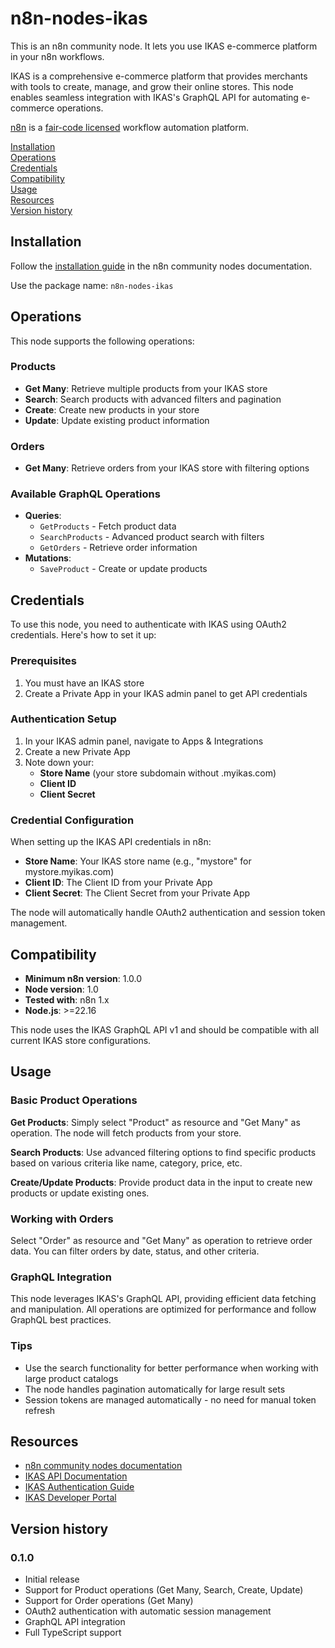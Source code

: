 # n8n-nodes-ikas

This is an n8n community node. It lets you use IKAS e-commerce platform in your n8n workflows.

IKAS is a comprehensive e-commerce platform that provides merchants with tools to create, manage, and grow their online stores. This node enables seamless integration with IKAS's GraphQL API for automating e-commerce operations.

[n8n](https://n8n.io/) is a [fair-code licensed](https://docs.n8n.io/reference/license/) workflow automation platform.

[Installation](#installation)  
[Operations](#operations)  
[Credentials](#credentials)  
[Compatibility](#compatibility)  
[Usage](#usage)  
[Resources](#resources)  
[Version history](#version-history)

## Installation

Follow the [installation guide](https://docs.n8n.io/integrations/community-nodes/installation/) in the n8n community nodes documentation.

Use the package name: `n8n-nodes-ikas`

## Operations

This node supports the following operations:

### Products

- **Get Many**: Retrieve multiple products from your IKAS store
- **Search**: Search products with advanced filters and pagination
- **Create**: Create new products in your store
- **Update**: Update existing product information

### Orders

- **Get Many**: Retrieve orders from your IKAS store with filtering options

### Available GraphQL Operations

- **Queries**:
  - `GetProducts` - Fetch product data
  - `SearchProducts` - Advanced product search with filters
  - `GetOrders` - Retrieve order information
- **Mutations**:
  - `SaveProduct` - Create or update products

## Credentials

To use this node, you need to authenticate with IKAS using OAuth2 credentials. Here's how to set it up:

### Prerequisites

1. You must have an IKAS store
2. Create a Private App in your IKAS admin panel to get API credentials

### Authentication Setup

1. In your IKAS admin panel, navigate to Apps & Integrations
2. Create a new Private App
3. Note down your:
   - **Store Name** (your store subdomain without .myikas.com)
   - **Client ID**
   - **Client Secret**

### Credential Configuration

When setting up the IKAS API credentials in n8n:

- **Store Name**: Your IKAS store name (e.g., "mystore" for mystore.myikas.com)
- **Client ID**: The Client ID from your Private App
- **Client Secret**: The Client Secret from your Private App

The node will automatically handle OAuth2 authentication and session token management.

## Compatibility

- **Minimum n8n version**: 1.0.0
- **Node version**: 1.0
- **Tested with**: n8n 1.x
- **Node.js**: >=22.16

This node uses the IKAS GraphQL API v1 and should be compatible with all current IKAS store configurations.

## Usage

### Basic Product Operations

**Get Products**: Simply select "Product" as resource and "Get Many" as operation. The node will fetch products from your store.

**Search Products**: Use advanced filtering options to find specific products based on various criteria like name, category, price, etc.

**Create/Update Products**: Provide product data in the input to create new products or update existing ones.

### Working with Orders

Select "Order" as resource and "Get Many" as operation to retrieve order data. You can filter orders by date, status, and other criteria.

### GraphQL Integration

This node leverages IKAS's GraphQL API, providing efficient data fetching and manipulation. All operations are optimized for performance and follow GraphQL best practices.

### Tips

- Use the search functionality for better performance when working with large product catalogs
- The node handles pagination automatically for large result sets
- Session tokens are managed automatically - no need for manual token refresh

## Resources

- [n8n community nodes documentation](https://docs.n8n.io/integrations/#community-nodes)
- [IKAS API Documentation](https://ikas.dev/docs/intro)
- [IKAS Authentication Guide](https://ikas.dev/docs/api/getting-started/authentication)
- [IKAS Developer Portal](https://ikas.dev/)

## Version history

### 0.1.0

- Initial release
- Support for Product operations (Get Many, Search, Create, Update)
- Support for Order operations (Get Many)
- OAuth2 authentication with automatic session management
- GraphQL API integration
- Full TypeScript support
